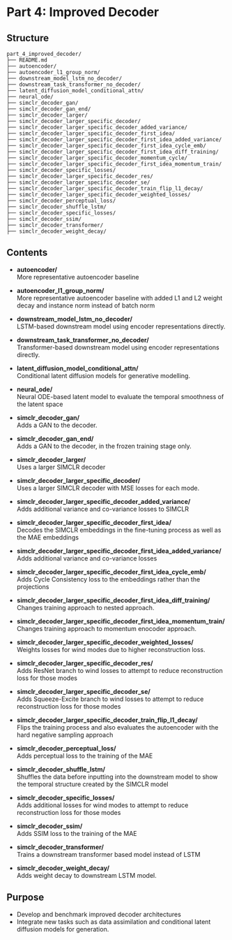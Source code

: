 # Part 4: Improved Decoder

## Structure

```
part_4_improved_decoder/
├── README.md
├── autoencoder/
├── autoencoder_l1_group_norm/
├── downstream_model_lstm_no_decoder/
├── downstream_task_transformer_no_decoder/
├── latent_diffusion_model_conditional_attn/
├── neural_ode/
├── simclr_decoder_gan/
├── simclr_decoder_gan_end/
├── simclr_decoder_larger/
├── simclr_decoder_larger_specific_decoder/
├── simclr_decoder_larger_specific_decoder_added_variance/
├── simclr_decoder_larger_specific_decoder_first_idea/
├── simclr_decoder_larger_specific_decoder_first_idea_added_variance/
├── simclr_decoder_larger_specific_decoder_first_idea_cycle_emb/
├── simclr_decoder_larger_specific_decoder_first_idea_diff_training/
├── simclr_decoder_larger_specific_decoder_momentum_cycle/
├── simclr_decoder_larger_specific_decoder_first_idea_momentum_train/
├── simclr_decoder_specific_losses/
├── simclr_decoder_larger_specific_decoder_res/
├── simclr_decoder_larger_specific_decoder_se/
├── simclr_decoder_larger_specific_decoder_train_flip_l1_decay/
├── simclr_decoder_larger_specific_decoder_weighted_losses/
├── simclr_decoder_perceptual_loss/
├── simclr_decoder_shuffle_lstm/
├── simclr_decoder_specific_losses/
├── simclr_decoder_ssim/
├── simclr_decoder_transformer/
├── simclr_decoder_weight_decay/
```

## Contents

- **autoencoder/**  
  More representative autoencoder baseline

- **autoencoder_l1_group_norm/**  
  More representative autoencoder baseline with added L1 and L2 weight decay and instance norm instead of batch norm

- **downstream_model_lstm_no_decoder/**  
  LSTM-based downstream model using encoder representations directly.

- **downstream_task_transformer_no_decoder/**  
  Transformer-based downstream model using encoder representations directly.

- **latent_diffusion_model_conditional_attn/**  
  Conditional latent diffusion models for generative modelling. 

- **neural_ode/**  
  Neural ODE-based latent model to evaluate the temporal smoothness of the latent space 

- **simclr_decoder_gan/**  
  Adds a GAN to the decoder.

- **simclr_decoder_gan_end/**  
  Adds a GAN to the decoder, in the frozen training stage only.

- **simclr_decoder_larger/**  
  Uses a larger SIMCLR decoder

- **simclr_decoder_larger_specific_decoder/**  
  Uses a larger SIMCLR decoder with MSE losses for each mode. 

- **simclr_decoder_larger_specific_decoder_added_variance/**  
  Adds additional variance and co-variance losses to SIMCLR

- **simclr_decoder_larger_specific_decoder_first_idea/**  
  Decodes the SIMCLR embeddings in the fine-tuning process as well as the MAE embeddings

- **simclr_decoder_larger_specific_decoder_first_idea_added_variance/**  
  Adds additional variance and co-variance losses

- **simclr_decoder_larger_specific_decoder_first_idea_cycle_emb/**  
  Adds Cycle Consistency loss to the embeddings rather than the projections

- **simclr_decoder_larger_specific_decoder_first_idea_diff_training/**  
  Changes training approach to nested approach.

- **simclr_decoder_larger_specific_decoder_first_idea_momentum_train/**  
  Changes training approach to momentum enocoder approach.

- **simclr_decoder_larger_specific_decoder_weighted_losses/**  
  Weights losses for wind modes due to higher reconstruction loss.

- **simclr_decoder_larger_specific_decoder_res/**  
  Adds ResNet branch to wind losses to attempt to reduce reconstruction loss for those modes

- **simclr_decoder_larger_specific_decoder_se/**  
  Adds Squeeze-Excite branch to wind losses to attempt to reduce reconstruction loss for those modes

- **simclr_decoder_larger_specific_decoder_train_flip_l1_decay/**  
  Flips the training process and also evaluates the autoencoder with the hard negative sampling approach

- **simclr_decoder_perceptual_loss/**  
  Adds perceptual loss to the training of the MAE

- **simclr_decoder_shuffle_lstm/**  
  Shuffles the data before inputting into the downstream model to show the temporal structure created by the SIMCLR model

- **simclr_decoder_specific_losses/**  
  Adds additional losses for wind modes to attempt to reduce reconstruction loss for those modes

- **simclr_decoder_ssim/**  
  Adds SSIM loss to the training of the MAE

- **simclr_decoder_transformer/**  
  Trains a downstream transformer based model instead of LSTM

- **simclr_decoder_weight_decay/**  
  Adds weight decay to downstream LSTM model.





## Purpose

- Develop and benchmark improved decoder architectures
- Integrate new tasks such as data assimilation and conditional latent diffusion models for generation.